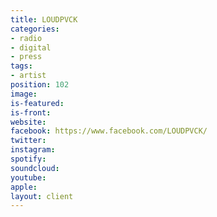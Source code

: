 ```yaml
---
title: LOUDPVCK
categories:
- radio
- digital
- press
tags:
- artist
position: 102
image: 
is-featured: 
is-front: 
website: 
facebook: https://www.facebook.com/LOUDPVCK/
twitter: 
instagram: 
spotify: 
soundcloud: 
youtube: 
apple: 
layout: client
---
```


